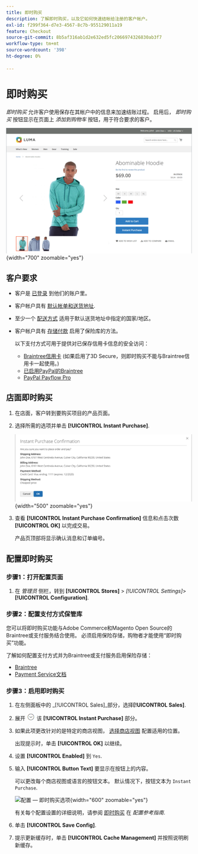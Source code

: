 ```yaml
---
title: 即时购买
description: 了解即时购买，以及它如何快速结帐给注册的客户帐户。
exl-id: f299f364-d7e3-4567-8c7b-955129011a19
feature: Checkout
source-git-commit: 8b5af316ab1d2e632ed5fc2066974326830ab3f7
workflow-type: tm+mt
source-wordcount: '398'
ht-degree: 0%

---
```


# 即时购买

_即时购买_ 允许客户使用保存在其帐户中的信息来加速结账过程。 启用后， _即时购买_ 按钮显示在页面上 _添加到购物车_ 按钮，用于符合要求的客户。

![显示即时购买选项的产品页面](./assets/storefront-checkout-instant-purchase.png){width="700" zoomable="yes"}

## 客户要求

- 客户是 [已登录](../customers/customer-sign-in.md) 到他们的账户里。

- 客户帐户具有 [默认帐单和送货地址](../customers/account-dashboard-address-book.md).

- 至少一个 [配送方式](delivery.md) 适用于默认送货地址中指定的国家/地区。

- 客户帐户具有 [存储付款](../stores-purchase/stored-payment-methods.md) 启用了保险库的方法。

  以下支付方式可用于提供对已保存信用卡信息的安全访问：

   - [Braintree信用卡](braintree.md) (如果启用了3D Secure，则即时购买不能与Braintree信用卡一起使用。)
   - [已启用PayPal的Braintree](braintree.md)
   - [PayPal Payflow Pro](paypal-payflow-pro.md)

## 店面即时购买

1. 在店面，客户转到要购买项目的产品页面。

1. 选择所需的选项并单击 **[!UICONTROL Instant Purchase]**.

   ![用于确认即时购买的确认对话框](./assets/storefront-checkout-instant-purchase-confirmation.png){width="500" zoomable="yes"}

1. 查看 **[!UICONTROL Instant Purchase Confirmation]** 信息和点击次数 **[!UICONTROL OK]** 以完成交易。

   产品页顶部将显示确认消息和订单编号。

## 配置即时购买

### 步骤1：打开配置页面

1. 在 _管理员_ 侧栏，转到 **[!UICONTROL Stores]** > _[!UICONTROL Settings]_>**[!UICONTROL Configuration]**.

### 步骤2：配置支付方式保管库

您可以将即时购买功能与Adobe Commerce和Magento Open Source的Braintree或支付服务结合使用。 必须启用保险存储，购物者才能使用“即时购买”功能。

了解如何配置支付方式并为Braintree或支付服务启用保险存储：

- [Braintree](braintree.md)
- [Payment Service文档](https://experienceleague.adobe.com/docs/commerce-merchant-services/payment-services/guide-overview.html)

### 步骤3：启用即时购买

1. 在左侧面板中的 _[!UICONTROL Sales]_部分，选择&#x200B;**[!UICONTROL Sales]**.

1. 展开 ![扩展选择器](../assets/icon-display-expand.png) 该 **[!UICONTROL Instant Purchase]** 部分。

1. 如果此项更改针对的是特定的商店视图， [选择商店视图](../configuration-reference/scope-change.md#set-the-scope) 配置适用的位置。

   出现提示时，单击 **[!UICONTROL OK]** 以继续。

1. 设置 **[!UICONTROL Enabled]** 到 `Yes`.

1. 输入 **[!UICONTROL Button Text]** 要显示在按钮上的内容。

   可以更改每个商店视图或语言的按钮文本。 默认情况下，按钮文本为 `Instant Purchase`.

   ![配置 — 即时购买选项](../configuration-reference/sales/assets/sales-instant-purchase.png){width="600" zoomable="yes"}

   有关每个配置设置的详细说明，请参阅 [即时购买](../configuration-reference/sales/sales.md#instant-purchase) 在 _配置参考指南_.

1. 单击 **[!UICONTROL Save Config]**.

1. 提示更新缓存时，单击 **[!UICONTROL Cache Management]** 并按照说明刷新缓存。
